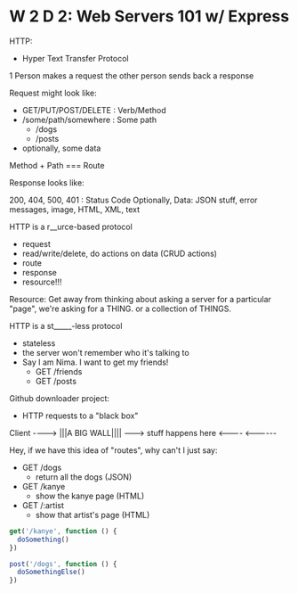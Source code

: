 # W 2 D 2: Web Servers 101 w/ Express

HTTP:

- Hyper Text Transfer Protocol 

1 Person makes a request
the other person sends back a response

Request might look like:

- GET/PUT/POST/DELETE : Verb/Method
- /some/path/somewhere : Some path
  - /dogs
  - /posts
- optionally, some data

Method + Path === Route

Response looks like:

200, 404, 500, 401 : Status Code
Optionally, Data: JSON stuff, error messages, image, HTML, XML, text

HTTP is a r__urce-based protocol
- request
- read/write/delete, do actions on data (CRUD actions)
- route
- response
- resource!!!

Resource: Get away from thinking about asking a server for a particular "page", we're asking for a THING. or a collection of THINGS.

HTTP is a st_____-less protocol

- stateless
- the server won't remember who it's talking to
- Say I am Nima. I want to get my friends!
  - GET /friends
  - GET /posts


Github downloader project:

- HTTP requests to a "black box"

Client ----> |||A BIG WALL|||| ---> stuff happens here
       <----                  <------


Hey, if we have this idea of "routes", why can't I just say:

- GET /dogs
  - return all the dogs (JSON)
- GET /kanye
  - show the kanye page (HTML)
- GET /:artist
  - show that artist's page (HTML)

```js
get('/kanye', function () {
  doSomething()
})

post('/dogs', function () {
  doSomethingElse()
})
```


